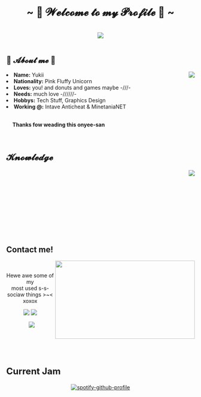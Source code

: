 <body>
<h1 align="center">~ 💖 𝓦𝓮𝓵𝓬𝓸𝓶𝓮 𝓽𝓸 𝓶𝔂 𝓟𝓻𝓸𝓯𝓲𝓵𝓮 💖 ~</h1>
<br>
<div align="center">
<img src="https://i.imgur.com/jx17oHT.gif">
</div>
<br>
<div>
<h2 align="left"> 🦊 𝓐𝓫𝓸𝓾𝓽 𝓶𝓮 🦊 </h2>
<img src="https://64.media.tumblr.com/e1f1c97123ae217eb731500e502e0083/tumblr_n9dxcikmIU1qc9zfzo7_r1_250.gif" align="right">
<li>
<b>Name:</b> Yukii</li>
<li>
<b>Nationality:</b> Pink Fluffy Unicorn
</li>
<li>
<b>Loves:</b> you! and donuts and games maybe -///-
</li>
<li>
<b>Needs:</b> much love -//////-
</li>
<li>
<b>Hobbys:</b> Tech Stuff, Graphics Design
</li>
<li>
<b>Working @:</b> Intave Anticheat & MinetaniaNET
</li>
<br>
<p><b>     Thanks fow weading this onyee-san</b></p>
</div>
<br>
<div>
<h2 align="left" style="font-size: 24px">𝓚𝓷𝓸𝔀𝓵𝓮𝓭𝓰𝓮</h2>
<p>
<img src="https://i.pinimg.com/originals/8d/4b/77/8d4b77c44b7a68c0fd609411e2c0ec3c.gif" align="right">
</div>
<div>
<br>
<br>
<br>
<br>
<br>
<br>
<br>
<br>
<br>
<br>
<h2>Contact me!</h2>
<img src="https://i.imgur.com/KXx0cCx.gif" align="right" width="373.5px" height="208.5px">
<br>
<p align="center">Hewe awe some of my <br>
most used s-s-sociaw things >~< xoxox</p>
<p align="center"><img href="https://twitter.com/AzawielDev" src="https://img.shields.io/badge/AzarielDev%20-%231DA1F2.svg?&style=for-the-badge&logo=Twitter&logoColor=white"/> <img href="discord.me/cozythighs" src="https://img.shields.io/badge/CowzyThwighs%20-%237289DA.svg?&style=for-the-badge&logo=discord&logoColor=white"/></p>
<p align="center">  <img href="https://twitch.tv/AzawielDev" src="https://img.shields.io/badge/AzarielDev%20-%239146FF.svg?&style=for-the-badge&logo=Twitch&logoColor=white"/></p>
</div>
<br>
<br>
<div>
<br>
<h2 align="left" style="font-size: 24px">Current Jam </h2>
<div align="center">

[![spotify-github-profile](https://spotify-github-profile.vercel.app/api/view?uid=itzasuna&cover_image=true&theme=compact)](https://github.com/kittinan/spotify-github-profile)

</div>
</div>
</body>